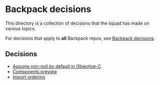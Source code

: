 # Backpack decisions

This directory is a collection of decisions that the squad has made on various topics.

For decisions that apply to **all** Backpack repos, see [Backpack decisions](https://github.com/Skyscanner/backpack/tree/master/decisions).

## Decisions

<!-- Please keep this in alphabetical order. -->
+ [Assume non-null by default in Objective-C](./assume-non-null-by-default.md)
+ [Components preview](./components-preview.md)
+ [Import ordering](./import-ordering.md)
